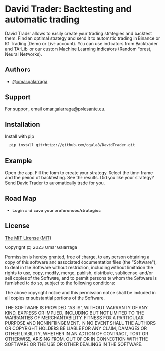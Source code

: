 
# David Trader: Backtesting and automatic trading

David Trader allows to easily create your trading strategies and backtest them. Find an optimal strategy and send it to automatic trading in Binance or IG Trading (Demo or Live account). You can use indicators from Backtrader and TA-Lib, or our custom Machine Learning indicators (Random Forest, Neural Networks). 

## Authors

- [@omar.galarraga](https://github.com/ogala8)

## Support

For support, email omar.galarraga@polesante.eu.


## Installation

Install with pip

```bash
  pip install git+https://github.com/ogala8/DavidTrader.git
```

## Example

Open the app. 
Fill the form to create your strategy.
Select the time-frame and the period of backtesting.
See the results. Did you like your strategy? Send David Trader to automatically trade for you. 


## Road Map

- Login and save your preferences/strategies
     
## License

[The MIT License (MIT)](https://choosealicense.com/licenses/mit/)

Copyright (c) 2023 Omar Galarraga

Permission is hereby granted, free of charge, to any person obtaining a copy
of this software and associated documentation files (the "Software"), to deal
in the Software without restriction, including without limitation the rights
to use, copy, modify, merge, publish, distribute, sublicense, and/or sell
copies of the Software, and to permit persons to whom the Software is
furnished to do so, subject to the following conditions:

The above copyright notice and this permission notice shall be included in all
copies or substantial portions of the Software.

THE SOFTWARE IS PROVIDED "AS IS", WITHOUT WARRANTY OF ANY KIND, EXPRESS OR
IMPLIED, INCLUDING BUT NOT LIMITED TO THE WARRANTIES OF MERCHANTABILITY,
FITNESS FOR A PARTICULAR PURPOSE AND NONINFRINGEMENT. IN NO EVENT SHALL THE
AUTHORS OR COPYRIGHT HOLDERS BE LIABLE FOR ANY CLAIM, DAMAGES OR OTHER
LIABILITY, WHETHER IN AN ACTION OF CONTRACT, TORT OR OTHERWISE, ARISING FROM,
OUT OF OR IN CONNECTION WITH THE SOFTWARE OR THE USE OR OTHER DEALINGS IN THE
SOFTWARE.